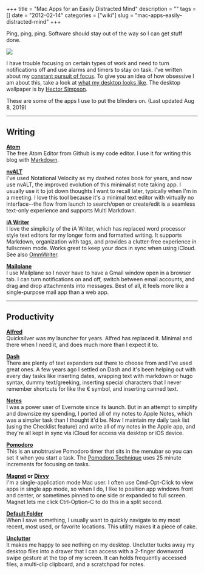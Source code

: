 +++
title = "Mac Apps for an Easily Distracted Mind"
description = ""
tags = []
date = "2012-02-14"
categories = ["wiki"]
slug = "mac-apps-easily-distracted-mind"
+++

<span class="is-size-4">Ping, ping, ping. Software should stay out of the way so I can get stuff done.</span>

![ ](https://farm6.staticflickr.com/5590/14895848441_5c0942e657_c.jpg)

I have trouble focusing on certain types of work and need to turn notifications off and use alarms and timers to stay on task. I've written about my [constant pursuit of focus](/notebook/finding-focus-while-trying-work.html). To give you an idea of how obsessive I am about this, take a look at [what my desktop looks like](https://www.flickr.com/photos/jibbajabba/14895848441). The desktop wallpaper is by [Hector Simpson](http://dizzyup.co.uk/wallpapers).


These are some of the apps I use to put the blinders on. (Last updated Aug 8, 2019)

----

## Writing

**[Atom](https://atom.io)**  
The free Atom Editor from Github is my code editor. I use it for writing this blog with [Markdown](https://daringfireball.net/projects/markdown/syntax).

**[nvALT](http://brettterpstra.com/project/nvalt)**  
I've used Notational Velocity as my dashed notes book for years, and now use nvALT, the improved evolution of this minimalist note taking app. I usually use it to jot down thoughts I want to recall later, typically when I'm in a meeting. I love this tool because it's a minimal text editor with virtually no interface--the flow from launch to search/open or create/edit is a seamless text-only experience and supports Multi Markdown.

**[iA Writer](http://itunes.apple.com/app/id439623248)**  
I love the simplicity of the iA Writer, which has replaced word processor style text editors for my longer form and formatted writing. It supports Markdown, organization with tags, and provides a clutter-free experience in fullscreen mode. Works great to keep your docs in sync when using iCloud. See also [OmmWriter](http://www.ommwriter.com).

**[Mailplane](http://mailplaneapp.com)**  
I use Mailplane so I never have to have a Gmail window open in a browser tab. I can turn notifications on and off, switch between email accounts, and drag and drop attachments into messages. Best of all, it feels more like a single-purpose mail app than a web app.


----

## Productivity

**[Alfred](http://www.alfredapp.com)**  
Quicksilver was my launcher for years. Alfred has replaced it. Minimal and there when I need it, and does much more than I expect it to.

**[Dash](https://kapeli.com/dash)**  
There are plenty of text expanders out there to choose from and I've used great ones. A few years ago I settled on Dash and it's been helping out with every day tasks like inserting dates, wrapping text with markdown or hugo syntax, dummy text/greeking, inserting special characters that I never remember shortcuts for like the € symbol, and inserting canned text.

**[Notes](https://support.apple.com/guide/notes/welcome/mac)**  
I was a power user of Evernote since its launch. But in an attempt to simplify and downsize my spending, I ported all of my notes to Apple Notes, which was a simpler task than I thought it'd be. Now I maintain my daily task list (using the Checklist feature) and write all of my notes in the Apple app, and they're all kept in sync via iCloud for access via desktop or iOS device.

**[Pomodoro](http://pomodoro.ugolandini.com)**    
This is an unobtrusive Pomodoro timer that sits in the menubar so you can set it when you start a task. The [Pomodoro Technique](http://www.pomodorotechnique.com) uses 25 minute increments for focusing on tasks.

**[Magnet](https://apps.apple.com/us/app/magnet/id441258766?mt=12) or [Divvy](http://mizage.com/divvy)**  
I'm a single-application mode Mac user. I often use Cmd-Opt-Click to view apps in single app mode, so when I do, I like to position app windows front and center, or sometimes pinned to one side or expanded to full screen. Magnet lets me click Ctrl-Option-C to do this in a split second.

**[Default Folder](http://stclairsoft.com/DefaultFolderX)**  
When I save something, I usually want to quickly navigate to my most recent, most used, or favorite locations. This utility makes it a piece of cake.

**[Unclutter](http://unclutterapp.com)**  
It makes me happy to see nothing on my desktop. Unclutter tucks away my desktop files into a drawer that I can access with a 2-finger downward swipe gesture at the top of my screen. It can holds frequently accessed files, a multi-clip clipboard, and a scratchpad for notes.
